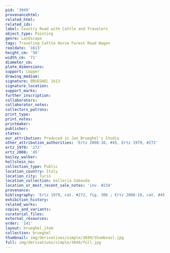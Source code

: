 ```yaml
---
pid: '3049'
provenancehtml:
related_html:
related_ids:
label: Country Road with Cattle and Travelers
object_type: Painting
genre: Landscape
tags: Traveling Cattle Horse Forest Road Wagon
realdate: '1613'
height_cm: '50'
width_cm: '71'
diameter_cm:
plate_dimensions:
support: Copper
drawing_medium:
signature: BRUEGHEL 1613
signature_location:
support_marks:
further_inscription:
collaborators:
collaborator_notes:
collectors_patrons:
print_type:
print_notes:
printmaker:
publisher:
states:
our_attribution: Produced in Jan Brueghel's Studio
other_attribution_authorities: 'Ertz 2008-10, #45, Ertz 1979, #272'
ertz_1979: '272'
ertz_2008: '45'
bailey_walker:
hollstein_no:
collection_type: Public
location_country: Italy
location_city: Turin
location_collection: Galleria Sabauda
location_or_most_recent_sale_notes: 'inv. #234'
provenance:
bibliography: 'Ertz 1979, cat. #272, fig. 306 ; Ertz 2008-10, cat. #45'
exhibition_history:
related_works:
copies_and_variants:
curatorial_files:
external_resources:
order: '141'
layout: brueghel_item
collection: brueghel
thumbnail: img/derivatives/simple/3049/thumbnail.jpg
full: img/derivatives/simple/3049/full.jpg
---
```

